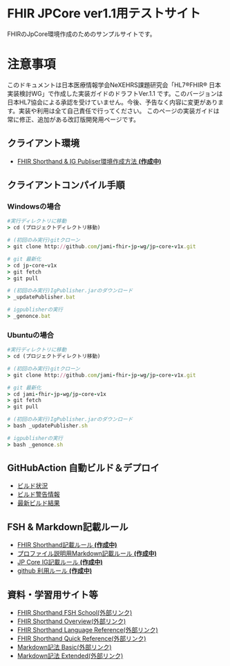 # FHIR JPCore ver1.1用テストサイト
FHIRのJpCore環境作成のためのサンプルサイトです。

# 注意事項
このドキュメントは日本医療情報学会NeXEHRS課題研究会「HL7®FHIR® 日本実装検討WG」で作成した実装ガイドのドラフトVer.1.1 です。このバージョンは日本HL7協会による承認を受けていません。今後、予告なく内容に変更があります。実装や利用は全て自己責任で行ってください。
このページの実装ガイドは常に修正、追加がある改訂版開発用ページです。

## クライアント環境
* [FHIR Shorthand & IG Publiser環境作成方法 **(作成中)** ](docs/enviroment.md)

## クライアントコンパイル手順
### Windowsの場合
``` ruby
#実行ディレクトリに移動
> cd (プロジェクトディレクトリ移動)

# (初回のみ実行)gitクローン
> git clone http://github.com/jami-fhir-jp-wg/jp-core-v1x.git

# git 最新化
> cd jp-core-v1x
> git fetch
> git pull

# (初回のみ実行)IgPublisher.jarのダウンロード
> _updatePublisher.bat

# igpublisherの実行
> _genonce.bat
```

### Ubuntuの場合
``` ruby
#実行ディレクトリに移動
> cd (プロジェクトディレクトリ移動)

# (初回のみ実行)gitクローン
> git clone http://github.com/jami-fhir-jp-wg/jp-core-v1x.git

# git 最新化
> cd jami-fhir-jp-wg/jp-core-v1x
> git fetch
> git pull

# (初回のみ実行)IgPublisher.jarのダウンロード
> bash _updatePublisher.sh

# igpublisherの実行
> bash _genonce.sh
```

## GitHubAction 自動ビルド＆デプロイ
* [ビルド状況](https://github.com/jami-fhir-jp-wg/jp-core-v1x/actions)
* [ビルド警告情報](https://jami-fhir-jp-wg.github.io/jp-core-v1x/qa.html)
* [最新ビルド結果](https://jami-fhir-jp-wg.github.io/jp-core-v1x/)

## FSH & Markdown記載ルール
* [FHIR Shorthand記載ルール **(作成中)** ](docs/fishingrule.md)
* [プロファイル説明用Markdown記載ルール **(作成中)** ](docs/template_intronotes.md)
* [JP Core IG記載ルール **(作成中)** ](docs/ig_rules.md)
* [github 利用ルール **(作成中)** ](docs/githubflow.md)

## 資料・学習用サイト等
* [FHIR Shorthand FSH School(外部リンク)](https://fshschool.org/)
* [FHIR Shorthand Overview(外部リンク)](https://build.fhir.org/ig/HL7/fhir-shorthand/overview.html)
* [FHIR Shorthand Language Reference(外部リンク)](https://build.fhir.org/ig/HL7/fhir-shorthand/reference.html)
* [FHIR Shorthand Quick Reference(外部リンク)](https://build.fhir.org/ig/HL7/fhir-shorthand/FSHQuickReference.pdf)
* [Markdown記法 Basic(外部リンク)](https://www.markdownguide.org/basic-syntax/)
* [Markdown記法 Extended(外部リンク)](https://www.markdownguide.org/extended-syntax/)

